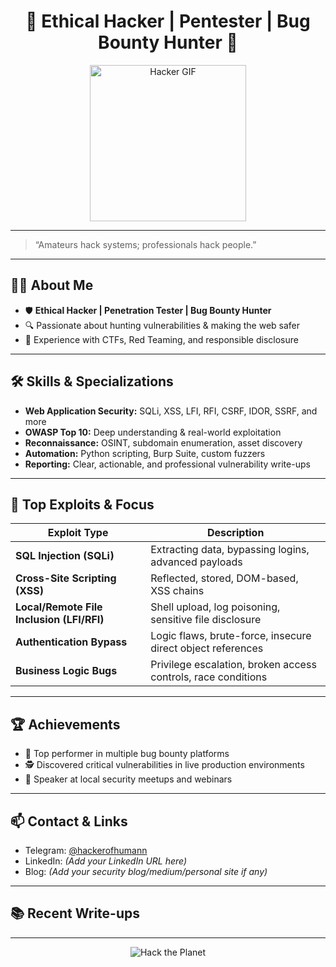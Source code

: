 <!-- Advanced GitHub Portfolio README for an Ethical Hacker / Pentester / Bug Bounty Hunter -->

<h1 align="center">👾 Ethical Hacker | Pentester | Bug Bounty Hunter 👾</h1>

<p align="center">
  <img src="https://media.giphy.com/media/v1.Y2lkPTc5MGI3NjExZDh2b3h4d3B3bHZpbzV2N3VnM2ZkZ3J5a2k0bDk2ZXJzOXV4bXl4diZlcD12MV9naWZzX3NlYXJjaCZjdD1n/3o7TKUMGc8LSNWTpW0/giphy.gif" alt="Hacker GIF" width="250"/>
</p>

---

> “Amateurs hack systems; professionals hack people.”

---

## 👨‍💻 About Me

- 🛡️ **Ethical Hacker | Penetration Tester | Bug Bounty Hunter**
- 🔍 Passionate about hunting vulnerabilities & making the web safer
- 💼 Experience with CTFs, Red Teaming, and responsible disclosure

---

## 🛠️ Skills & Specializations

- **Web Application Security:** SQLi, XSS, LFI, RFI, CSRF, IDOR, SSRF, and more
- **OWASP Top 10:** Deep understanding & real-world exploitation
- **Reconnaissance:** OSINT, subdomain enumeration, asset discovery
- **Automation:** Python scripting, Burp Suite, custom fuzzers
- **Reporting:** Clear, actionable, and professional vulnerability write-ups

---

## 🚩 Top Exploits & Focus

| Exploit Type | Description |
|--------------|-------------|
| **SQL Injection (SQLi)** | Extracting data, bypassing logins, advanced payloads |
| **Cross-Site Scripting (XSS)** | Reflected, stored, DOM-based, XSS chains |
| **Local/Remote File Inclusion (LFI/RFI)** | Shell upload, log poisoning, sensitive file disclosure |
| **Authentication Bypass** | Logic flaws, brute-force, insecure direct object references |
| **Business Logic Bugs** | Privilege escalation, broken access controls, race conditions |

---

## 🏆 Achievements

- 🥇 Top performer in multiple bug bounty platforms
- 🕵️ Discovered critical vulnerabilities in live production environments
- 📢 Speaker at local security meetups and webinars

---

## 📫 Contact & Links

- Telegram: [@hackerofhumann](https://t.me/hackerofhumann)
- LinkedIn: *(Add your LinkedIn URL here)*
- Blog: *(Add your security blog/medium/personal site if any)*

---

## 📚 Recent Write-ups

<!--
Add links to your latest write-ups, CTFs, or public vulnerability reports.
Example:
- [SQL Injection in ExampleApp](https://yourblog.com/sql-injection-exampleapp)
- [Exploiting LFI with Log Poisoning](https://yourblog.com/lfi-log-poisoning)
-->

---

<p align="center">
  <img src="https://img.shields.io/badge/Hack%20the%20Planet-%2300ff00.svg?&style=for-the-badge&logo=ghost&logoColor=white" alt="Hack the Planet"/>
</p>
